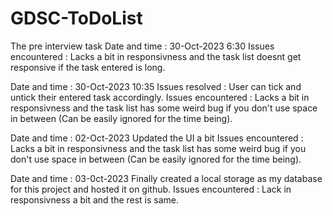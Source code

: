 # GDSC-ToDoList
The pre interview task
Date and time :  30-Oct-2023  6:30
Issues encountered : Lacks a bit in responsivness and the task list doesnt get responsive if the task entered is long.

Date and time : 30-Oct-2023  10:35
Issues resolved : User can tick and untick their entered task accordingly.
Issues encountered : Lacks a bit in responsivness and the task list has some weird bug if you don't use space in between (Can be easily ignored for the time being).

Date and time : 02-Oct-2023
Updated the UI a bit
Issues encountered : Lacks a bit in responsivness and the task list has some weird bug if you don't use space in between (Can be easily ignored for the time being).

Date and time : 03-0ct-2023
Finally created a local storage as my database for this project and hosted it on github.
Issues encountered : Lack in responsivness a bit and the rest is same.